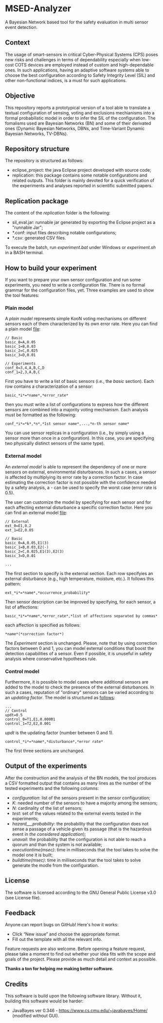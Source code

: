 # MSED-Analyzer

A Bayesian Network based tool for the safety evaluation in multi sensor event detection.

## Context
The usage of smart-sensors in critical Cyber-Physical Systems (CPS) poses new risks and challenges in terms of dependability especially when low-cost COTS devices are employed instead of custom and high-dependable ones. In such applications, having an adaptive software systems able to choose the best configuration according to Safety Integrity Level (SIL) and other non-functional indices, is a must for such applications.

## Objective
This repository reports a prototypical version of a tool able to translate a textual configuration of sensing, voting and exclusions mechianisms into a formal probabilistic model in order to infer the SIL of the configuration. The fomalisms used are Bayesian Networks (BN) and some of their derivated ones (Dynamic Bayesian Networks, DBNs, and Time-Variant Dynamic Bayesian Networks, TV-DBNs).

## Repository structure
The repository is structured as follows:
* eclipse_project: the java Eclipse project developed with source code;
* replication: this package contains some notable configurations and related outputs. This folder is mainly devoted for a quick verification of the experiments and analyses reported in scientific submitted papers.

## Replication package
The content of the *replication* folder is the following:
* sil_eval.jar: runnable jar generated by exporting the Eclipse project as a "runnable Jar";
* *.conf: input files describing notable configurations;
* *.csv: generated CSV files.

To execute the batch, run *experiment.bat* under Windows or *experiment.sh* in a BASH terminal.

## How to build your experiment
If you want to prepare your own sensor configuration and run some experiments, you need to write a configuration file. There is no formal grammar for the configuration files, yet. Three examples are used to show the tool features:

### Plain model
A *plain model* represents simple KooN voting mechanisms on different sensors each of them characterized by its own error rate. Here you can find a plain model [file](examples/plain.conf):

```
// Basic
basic_0=A,0.05
basic_1=B,0.03
basic_2=C,0.025
basic_3=D,0.01

// Experiments
conf_0=3,4,A,B,C,D
conf_1=2,3,A,B,C
```

First you have to write a list of basic sensors (i.e., the *basic* section). Each row contains a characterization of a sensor:
```
basic_*i*=*name*,*error_rate*
```

then you must write a list of configurations to express how the different sensors are combined into a majority voting mechianism. Each analysis must be formatted as the following:
```
conf_*i*=*k*,*n*,*1st sensor name*,...,*n-th sensor name*
```
You can use sensor replicas in a configuration (i.e., by simply using a sensor more than once in a configuration). In this case, you are specifying two physically distinct sensors of the same type).

### External model
An *external model* is able to represent the dependency of one or more sensors on external, environmental disturbances. In such a cases, a sensor is affected by multiplying its error rate by a correction factor. In case estimating the correction factor is not possible with the confidence needed by a safety analysis, a *-* can be used to specify the worst case (error rate is 0.5).

The user can customize the model by specifying for each sensor and for each affecting external disturbance a specific correction factor. Here you can find an external model [file](examples/external.conf):

```
// External
ext_0=E1,0.2
ext_1=E2,0.05

// Basic
basic_0=A,0.05,E1(3)
basic_1=B,0.03,E2(-)
basic_2=C,0.025,E1(3),E2(3)
basic_3=D,0.01

...
```

The first section to specify is the external section. Each row specifyies an external disturbance (e.g., high temperature, moisture, etc.). It follows this pattern:
```
ext_*i*=*name*,*occurrence_probability*
```

Then sensor description can be improved by specifying, for each sensor, a list of affections:
```
basic_*i*=*name*,*error_rate*,*list of affections separated by commas*
```
each affection is specified as follows:
 
```
*name*(*correction factor*)
```

The *Experiment* section is unchanged. Please, note that by using correction factors between 0 and 1, you can model external conditions that boost the detection capabilities of a sensor. Even if possible, it is unuseful in safety analysis where conservative hypotheses rule.


### Control model
Furthermore, it is possible to model cases where additional sensors are added to the model to check the presence of the external disturbances. In such a cases, reputation of "ordinary" sensors can be varied according to an *updating factor*. The model is structured as [follows](examples/external.conf):

```
...
// Control
updt=0.5
control_0=T1,E1,0.00001
control_1=T2,E2,0.001
```

*updt* is the updating factor (number between 0 and 1). 

```
control_*i*=*name*,*disturbance*,*error rate*
```

The first three sections are unchanged.

## Output of the experiments
After the construction and the analysis of the BN models, the tool produces a CSV formatted output that contains as many lines as the number of the tested experiments and the following columns:

* _configuration_: list of the sensors present in the sensor configuration;
* _K_: needed number of the sensors to have a majority among the sensors;
* _N_: cardinality of the list of sensors;
* _test_: set of the values related to the external events tested in the experiments;
* _hazard___probability_: the probability that the configuration does not sense a passage of a vehicle given its passage (that is the hazardous event in *the considered application*);
* _unavail_: the probability that the configuration is not able to reach a quorum and than the system is not available; 
* _executiontime(msec)_: time in milliseconds that the tool takes to solve the model one it is built;
* _buildtime(msec)_: time in milliseconds that the tool takes to solve generate the modle from the configuration.


## License
The software is licensed according to the GNU General Public License v3.0 (see License file).

## Feedback
Anyone can report bugs on GitHub! Here's how it works:
* Click “New issue” and choose the appropriate format.
* Fill out the template with all the relevant info.

Feature requests are also welcome. Before opening a feature request, please take a moment to find out whether your idea fits with the scope and goals of the project. Please provide as much detail and context as possible.

**Thanks a ton for helping me making better software.**

## Credits
This software is build upon the following software library. Without it, building this software would be harder:
* JavaBayes ver 0.346 - https://www.cs.cmu.edu/~javabayes/Home/ (modified without GUI).